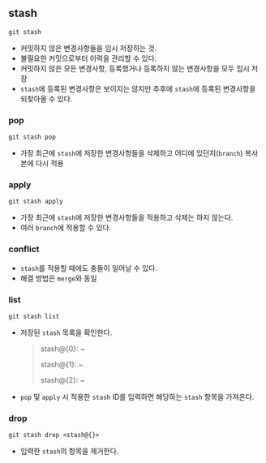 ## stash

```shell
git stash
```

- 커밋하지 않은 변경사항들을 임시 저장하는 것.
- 불필요한 커밋으로부터 이력을 관리할 수 있다.
- 커밋하지 않은 모든 변경사항, 등록했거나 등록하지 않는 변경사항을 모두 임시 저장
- `stash`에 등록된 변경사항은 보이지는 않지만 추후에 `stash`에 등록된 변경사항을 되찾아올 수 있다.

### pop

```shell
git stash pop
```

- 가장 최근에 `stash`에 저장한 변경사항들을 삭제하고 어디에 있던지(`branch`) 복사본에 다시 적용

### apply

```shell
git stash apply
```

- 가장 최근에 `stash`에 저장한 변경사항들을 적용하고 삭제는 하지 않는다.
- 여러 `branch`에 적용할 수 있다.

### conflict

- `stash`를 적용할 때에도 충돌이 일어날 수 있다.
- 해결 방법은 `merge`와 동일

### list

```shell
git stash list
```

- 저장된 `stash` 목록을 확인한다.

  > stash@{0}: ~
  >
  > stash@{1}: ~
  >
  > stash@{2}: ~

- `pop` 및 `apply` 시 적용한 `stash` ID를 입력하면 해당하는 `stash` 항목을 가져온다.

### drop

```shell
git stash drop <stash@{}>
```

- 입력한 `stash`의 항목을 제거한다.
